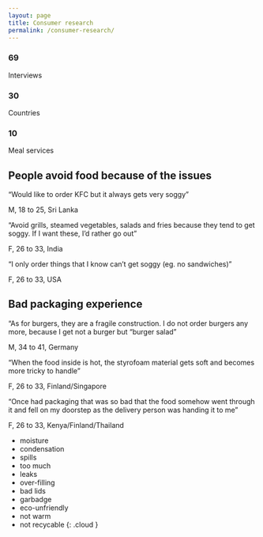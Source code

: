 ```yaml
---
layout: page
title: Consumer research
permalink: /consumer-research/
---
```



<div class="block">
  <h3 class="block__title">69</h3>
  <p class="block__text">Interviews</p>
</div>
<div class="block">
  <h3 class="block__title">30</h3>
  <p class="block__text">Countries</p>
</div>
<div class="block">
  <h3 class="block__title">10</h3>
  <p class="block__text">Meal services</p>
</div>

<object type="image/svg+xml" data="/idbm-packaging/assets/pictures/map.svg" id="map" class="map"></object>

## People avoid food because of the issues

<div class="block block--white">
  <p class="block__text">
    “Would like to order KFC but it always gets very soggy”
  </p>
  <p class="block__sign">
    M, 18 to 25, Sri Lanka
  </p>
</div>
<div class="block block--white">
  <p class="block__text">
    “Avoid grills, steamed vegetables, salads and fries because they tend to get soggy. If I want these, I’d rather go out” 
  </p>
  <p class="block__sign">
    F, 26 to 33, India
  </p>
</div>
<div class="block block--white">
  <p class="block__text">
    “I only order things that I know can’t get soggy (eg. no sandwiches)” 
  </p>
  <p class="block__sign">
    F, 26 to 33, USA
  </p>
</div>

## Bad packaging experience

<div class="block block--white">
  <p class="block__text">
    “As for burgers, they are a fragile construction. I do not order burgers any more, because I get not a burger but “burger salad” 
  </p>
  <p class="block__sign">
    M, 34 to 41, Germany
  </p>
</div>
<div class="block block--white">
  <p class="block__text">
    “When the food inside is hot, the styrofoam material gets soft and becomes more tricky to handle” 
  </p>
  <p class="block__sign">
    F, 26 to 33, Finland/Singapore
  </p>
</div>
<div class="block block--white">
  <p class="block__text">
    “Once had packaging that was so bad that the food somehow went through it and fell on my doorstep as the delivery person was handing it to me” 
  </p>
  <p class="block__sign">
    F, 26 to 33, Kenya/Finland/Thailand
  </p>
</div>

 * moisture
 * condensation
 * spills
 * too much
 * leaks
 * over-filling
 * bad lids
 * garbadge
 * eco-unfriendly
 * not warm
 * not recycable
{: .cloud }


<script>
window.onload = function() {
  var map = document.getElementById('map');
  var countries = [
    'in',
    'ru',
    'fi',
    'us',
    'lk',
    'nz',
    'au',
    'gr',
    'nl',
    'ke',
    'co',
    'dk',
    'jp',
    'be',
    'ee',
    'de',
    'ua',
    'ca',
    'gb',
    'om',
    'ng',
    'ae',
    'kr',
    'fr',
    'za',
    'it',
    'ie',
    'cn',
    'th',
    'pl',
    'gh',
    'vn',
    'ch',
    'eg',
    'ar',
    'es',
    'jo',
    'no',
    'my'
  ];
  countries.forEach(function(c) {
    console.log(c);
    map.getSVGDocument().querySelector('[cc=' + c + ']').style.fill = "#39C1BE";
  });
}
</script>
